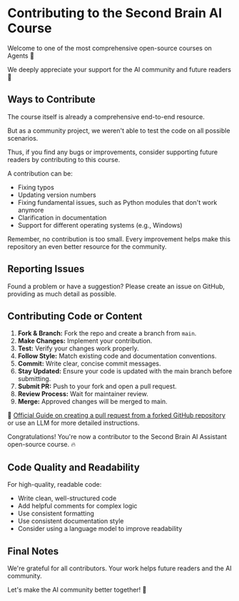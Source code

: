 # Contributing to the Second Brain AI Course

Welcome to one of the most comprehensive open-source courses on Agents 👋

We deeply appreciate your support for the AI community and future readers 🤗

## Ways to Contribute

The course itself is already a comprehensive end-to-end resource.

But as a community project, we weren't able to test the code on all possible scenarios. 

Thus, if you find any bugs or improvements, consider supporting future readers by contributing to this course.

A contribution can be:
- Fixing typos
- Updating version numbers
- Fixing fundamental issues, such as Python modules that don't work anymore
- Clarification in documentation
- Support for different operating systems (e.g., Windows)

Remember, no contribution is too small. Every improvement helps make this repository an even better resource for the community.

## Reporting Issues

Found a problem or have a suggestion? Please create an issue on GitHub, providing as much detail as possible.

## Contributing Code or Content

1. **Fork & Branch:** Fork the repo and create a branch from `main`.
2. **Make Changes:** Implement your contribution.
3. **Test:** Verify your changes work properly.
4. **Follow Style:** Match existing code and documentation conventions.
5. **Commit:** Write clear, concise commit messages.
6. **Stay Updated:** Ensure your code is updated with the main branch before submitting.
7. **Submit PR:** Push to your fork and open a pull request.
8. **Review Process:** Wait for maintainer review.
9. **Merge:** Approved changes will be merged to main.

📍 [Official Guide on creating a pull request from a forked GitHub repository](https://docs.github.com/en/pull-requests/collaborating-with-pull-requests/proposing-changes-to-your-work-with-pull-requests/creating-a-pull-request-from-a-fork) or use an LLM for more detailed instructions.

Congratulations! You're now a contributor to the Second Brain AI Assistant open-source course. 🔥 

## Code Quality and Readability

For high-quality, readable code:
- Write clean, well-structured code
- Add helpful comments for complex logic
- Use consistent formatting
- Use consistent documentation style
- Consider using a language model to improve readability

## Final Notes

We're grateful for all contributors. Your work helps future readers and the AI community.

Let's make the AI community better together! 🤘
